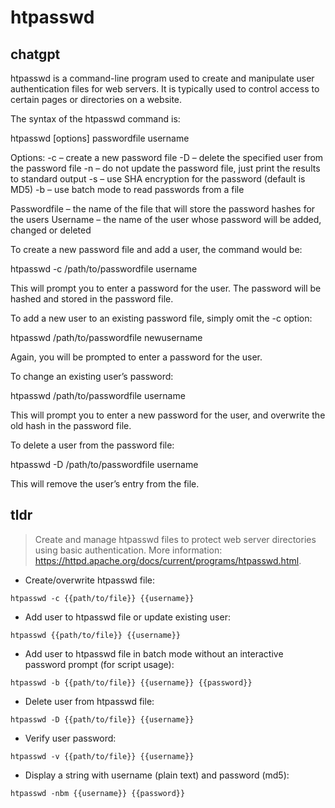# htpasswd 
## chatgpt 
htpasswd is a command-line program used to create and manipulate user authentication files for web servers. It is typically used to control access to certain pages or directories on a website.

The syntax of the htpasswd command is:

htpasswd [options] passwordfile username

Options:
-c – create a new password file
-D – delete the specified user from the password file
-n – do not update the password file, just print the results to standard output
-s – use SHA encryption for the password (default is MD5)
-b – use batch mode to read passwords from a file

Passwordfile – the name of the file that will store the password hashes for the users
Username – the name of the user whose password will be added, changed or deleted

To create a new password file and add a user, the command would be:

htpasswd -c /path/to/passwordfile username

This will prompt you to enter a password for the user. The password will be hashed and stored in the password file.

To add a new user to an existing password file, simply omit the -c option:

htpasswd /path/to/passwordfile newusername

Again, you will be prompted to enter a password for the user.

To change an existing user’s password:

htpasswd /path/to/passwordfile username

This will prompt you to enter a new password for the user, and overwrite the old hash in the password file.

To delete a user from the password file:

htpasswd -D /path/to/passwordfile username

This will remove the user’s entry from the file. 

## tldr 
 
> Create and manage htpasswd files to protect web server directories using basic authentication.
> More information: <https://httpd.apache.org/docs/current/programs/htpasswd.html>.

- Create/overwrite htpasswd file:

`htpasswd -c {{path/to/file}} {{username}}`

- Add user to htpasswd file or update existing user:

`htpasswd {{path/to/file}} {{username}}`

- Add user to htpasswd file in batch mode without an interactive password prompt (for script usage):

`htpasswd -b {{path/to/file}} {{username}} {{password}}`

- Delete user from htpasswd file:

`htpasswd -D {{path/to/file}} {{username}}`

- Verify user password:

`htpasswd -v {{path/to/file}} {{username}}`

- Display a string with username (plain text) and password (md5):

`htpasswd -nbm {{username}} {{password}}`
